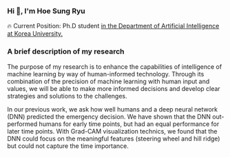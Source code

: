 ### Hi 👋, I'm Hoe Sung Ryu
🔥 Current Position: Ph.D student <a href="http://xai.korea.ac.kr/">in the Department of Artificial Intelligence at Korea University.</a><p> 

### A brief description of my research
The purpose of my research is to enhance the capabilities of intelligence of machine learning by way of human-informed technology. Through its combination of the precision of machine learning with human input and values, we will be able to make more informed decisions and develop clear strategies and solutions to the challenges. <p>
In our previous work, we ask how well humans and a deep neural network (DNN) predicted the emergency decision. We have shown that the DNN out-performed humans for early time points, but had an equal performance for later time points. With Grad-CAM visualization technics, we found that the DNN could focus on the meaningful features (steering wheel and hill ridge) but could not capture the time importance.
